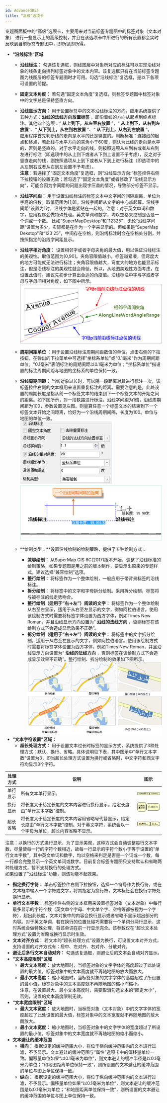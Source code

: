 ```yaml
---
id: AdvancedDia
title: “高级”选项卡
---
```

专题图面板中的“高级”选项卡，主要用来对当前标签专题图中的标签对象（文本对象）
进行一些显示上的高级控制，并且在该选项卡中所进行的所有设置都会实时反映到当前标签专题图中，即所见即所得。

* **“沿线标注”区域**
  * **沿线标注：** 勾选该复选框，则线图层中对象所对应的标注可以实现沿线对象的线条走向排列标签对象中的文本内容。该复选框只有在当前标签专题图为线图层的标签专题图时才可用。勾选“沿线标注”复选框，是以下各项可设置的前提。
  * **固定文本角度：** 若勾选“固定文本角度”复选框，则标签专题图中标签对象中的文字总是保持竖直方向。
  * **沿线显示方向：** 用于设置标签中的文本沿线标注的方向，应用系统提供了五种方式：**沿线的法线方向放置标签** ，即沿着线的方向从起点到终点标注。其他四个选项：“ **从上到下，从左至右放置** ”，“ **从上到下，从右到左放置**”、“ **从下到上，从左到右放置** ”、“ **从下到上，从右到左放置** ”。  
应用程序首先判断线的走向是水平的还是竖直的。判断标准：连接线的起点和终点，若此线与水平方向的夹角小于60度，则认为此线的走向是水平的，否则是竖直的。对于水平走向的线，则按照选项从左到右或者从右到左进行标注（即选项中的从上到下或者从下到上设置不予考虑），反之对于竖直走向的线，则按照选项从上到下或者从下到上进行标注（即选项中的从左到右或者从右到左设置不予考虑）。  
**注意**：若选择了“固定文本角度”复选框，则“沿线显示方向:”标签控件右侧下拉按钮的设置无效；若勾选了“固定文本角度”或者修改了“沿线显示方向”，可能会因为字间距的问题出现字压盖的情况，导致部分标签不显示。  
  * **沿线字间距：** 用于设置沿线标注的标签文本中文字间的间隔距离，单位为字高的倍数。取值范围为[1,8]。沿线字间距从文字的中心点起算。沿线字间距”设置为1时，沿线字体是紧贴在一起的。注意：对于英文单词和数字，应用程序会做特殊处理。英文单词和数字，均以空格来控制是否是一个词或一个数。 比如“SuperMapDesktop”和“12325”，无论“沿线字间距”设置为多少，实际都是在作为一个字来显示的。但如果是“SuperMap Dekstop”和“123 25”，中间存在空格，则沿线标注时会在空格处分割，并按照指定的沿线字间距显示。
  * **沿线字相对角度：** 设置相邻字或者字母夹角的最大值，用以保证沿线标注的美观性。取值范围为[0,90]。夹角容限值越小，标签越紧凑，但弯度大的地方可能就无法进行标注；夹角容限值越大，弯度大的地方也能显示标注，但是沿线标注的美观性就会降低，所以，从地图美观性方面考虑，在设置此值时，建议先初步计算出合适的角度值。沿线标注中字与字或者字母与字母间相对角度，如下图中所示。
![](img/AlongLineAngle.png)  

  * **周期间距单位** ：用于设置沿线标注周期间距数值的单位。点击右侧的下拉按钮，在弹出的下拉菜单中可选择"坐标系单位"或"0.1毫米"作为周期间距单位。"0.1毫米"表明标注的周期间距以0.1毫米为单位；"坐标系单位"指设置的标注周期间距与地图的坐标系的单位保持一致。
  * **沿线周期间距：** 当线对象过长时，可以隔一段距离对其进行标注一次，该标签控件右侧的文本框用来设置重复标注的距离。需要注意的是，此处设置的周期长度是指从前一个标签文本的结束到下一个标签文本的开始之间的距离。如下图所示，对一段铁路进行标注，沿线字间距为1倍，沿线周期间距为100，参数设置见左图。则量算任意一个标签文本的结束到下一个标签文本开始之间距离，恰好为一个沿线周期间隔，长度为100。单位与地图的单位一致。  
![](img/LabelIntervalSetting.png)
![](img/LabelRepeatInterval.png)  

  * **绘制类型：**设置沿线绘制的绘制策略，提供了五种绘制方式： 
    * **兼容绘制：** 从SuperMap GIS 8C(2017)版本开始，调整了沿线标准的绘制策略，如果专题图是用之前的版本制作，要显示出原来的专题样式，建议选择“兼容绘制”选项。
    * **整行绘制：** 将标签作为一个整体绘制，一般应用于带背景标签的沿线标注。
    * **拆分绘制：** 将标签中的文字和字母拆分绘制。采用拆分绘制，标签将与被标注的线走势吻合。
    * **整行绘制（适用于“右->左”）阅读的文字：** 将标签作为一个整体绘制从右至左显示，适用于从右至左显示的文字，例如阿拉伯语言。使用该绘制方式时需要将标签字体设置为西方字体，例如Times New Roman，并且沿线显示方向设置为“ **沿线的法线方向** ，否则标签在该绘制方式下会造成显示效果不正确”。
    * **拆分绘制（适用于“右->左”）阅读的文字：** 将标签中的文字拆分绘制，适用于从右至左显示的文字，例如阿拉伯语言。使用该绘制方式时需要将标签字体设置为西方字体，例如Times New Roman，并且沿线显示方向设置为“ **沿线的法线方向** ，否则标签在该绘制方式下会造成显示效果不正确”。整行绘制、拆分绘制的效果如下图所示。  
![](img/AlongLineDrawingMode.png) 
* **“文本字符设置”区域：**
  * **超长处理方式：** 用于设置文本过长时标签的显示方式，系统提供了3种处理方式：默认、换行、省略。具体说明见下表，其中图示中“单行文本字数”设置为3，即当超长处理方式设置为换行或省略时，中文字符和西文字符均显示3个字符。

处理方式| 说明 | 图示  
---|---|---   
单行显示| 所有文本单行显示。 |![](img/MapThematicDisplay1.png) 
换行显示| 将长度大于给定长度的文本内容进行换行显示，给定长度由"单行文本字数"控制。 |![](img/MapThematicDisplay2.png)  
超长省略| 将长度大于给定长度的文本内容用省略号代替显示，给定长度由"单行文本字数"控制。对于英文字符，系统会以一个字母为单位，超长内容省略不显示。 |![](img/MapThematicDisplay3.png)  
  
注意：以换行的方式进行显示，为了显示美观，这种方式会自动调整每行文本字数，尽量使每一行的字符个数相近，故每一行显示的字符个数小于等于设置的“单行文本字数”，其中英文单词和数字，均以空格来判定是否是一个词或一个数，每一行都会完整显示一个英文单词或数字。目前复合标签专题图只支持默认和省略两种处理方式，暂不支持换行的处理方式。  
如果设置了"沿线标注"功能，则该功能不起效果。  
  * **指定换行字符：** 单击标签控件右侧下拉按钮，选择一个符号作为换行符，或在文本框中输入一个字符或文字，将其指定为换行符，文本标签会在换行字符处换行显示。
  * **单行文本字数：** 标签控件右侧的文本框用来设置标签对象（文本对象）中每行最多显示的字符个数（英文单个字母、中文单个字、空格等都被视为一个字符），超出此长度，文本对象中的内容会换行显示或者省略不显示超出部分的内容。对于英文单词，若在换行的位置处碰巧需要将一个单词分两行显示，这时系统会做特殊处理，将该单词在前一行显示完全。该参数仅在“超长文本处理方式”设置为省略或换行显示时生效。
  * **文本对齐方式：** 若文本的“超长处理方式”设置为换行，可设置文本对齐方式，支持设置的对齐方式有：居中、左对齐、右对齐、分散对齐。
  * **避让后多行文本自动对齐：** 勾选该复选框，则避让后的文本会自动对齐显示。
* **“文本高度限制”区域**
  * **最大文本高度：** 放大地图时，当标签对象的文字字体的高度超过了此处设置的最大值，标签对象中的文本高度就不再随地图的放大而放大。
  * **最小文本高度：** 缩小地图时，当标签对象的文字字体的高度超过了所设置的最小值，标签对象中的文本高度就不再随地图的缩小而缩小。  
注意，在设置最大、最小文本高度时，需要取消勾选文本的“固定大小”，否则，设置的文本高度限制无效。  
* **“文本宽度限制”区域**
  * **最大文本宽度：** 放大地图时，当标签对象（文本对象）中的文字字体的宽度超过了此处设置的最大值，标签对象中的文本宽度就不再随地图的放大而放大。
  * **最小文本宽度：** 缩小地图时，当标签对象中的文字字体的宽度超过了所设置的最小值，标签对象中的文本宽度就不再随地图的缩小而缩小。
* **文本避让的缓冲范围**
  * **横向：** 根据设定的缓冲范围大小，将位于横向缓冲范围内的文本进行过滤，不予显示。文本避让的缓冲范围与“属性”选项卡中的偏移量单位一致。偏移量单位如果“以0.1毫米为单位”，则文本避让的缓冲半径是以0.1毫米为单位；“和地图距离单位保持一致”，则所设置的文本避让的缓冲范围的单位与图上单位保持一致。
  * **纵向：** 根据设定的缓冲范围大小，将位于纵向缓冲范围内的文本进行过滤，不予显示。偏移量单位如果“以0.1毫米为单位”，则文本避让的缓冲范围是以0.1毫米为单位；“和地图距离单位保持一致”，则所设置的文本避让的缓冲范围的单位与图上单位保持一致。
